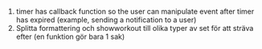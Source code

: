 1. timer has callback function so the user can manipulate event after timer has expired (example, sending a notification to a user)
2. Splitta formattering och showworkout till olika typer av set för att sträva efter (en funktion gör bara 1 sak)